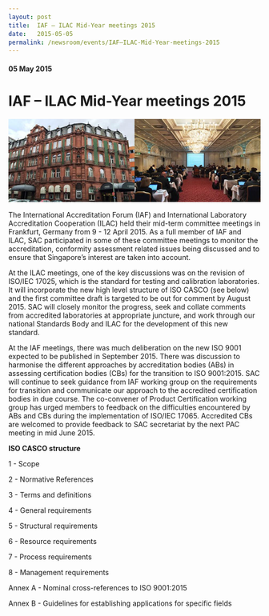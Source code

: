 ```yaml
---
layout: post
title:  IAF – ILAC Mid-Year meetings 2015
date:   2015-05-05
permalink: /newsroom/events/IAF–ILAC-Mid-Year-meetings-2015
---
```

#### 05 May 2015
# **IAF – ILAC Mid-Year meetings 2015**

![iaf-ilac-meeting](/images/IAF2.png)

The International Accreditation Forum (IAF) and International Laboratory Accreditation Cooperation (ILAC) held their mid-term committee meetings in Frankfurt, Germany from 9 - 12 April 2015.  As a full member of IAF and ILAC, SAC participated in some of these committee meetings to monitor the accreditation, conformity assessment related issues being discussed and to ensure that Singapore’s interest are taken into account.
 
At the ILAC meetings, one of the key discussions was on the revision of ISO/IEC 17025, which is the standard for testing and calibration laboratories. It will incorporate the new high level structure of ISO CASCO (see below) and the first committee draft is targeted to be out for comment by August 2015. SAC will closely monitor the progress, seek and collate comments from accredited laboratories at appropriate juncture, and work through our national Standards Body and ILAC for the development of this new standard.
 
At the IAF meetings, there was much deliberation on the new ISO 9001 expected to be published in September 2015.  There was discussion to harmonise the different approaches by accreditation bodies (ABs) in assessing certification bodies (CBs) for the transition to ISO 9001:2015. SAC will continue to seek guidance from IAF working group on the requirements for transition and communicate our approach to the accredited certification bodies in due course. The co-convener of Product Certification working group has urged members to feedback on the difficulties encountered by ABs and CBs during the implementation of ISO/IEC 17065. Accredited CBs are welcomed to provide feedback to SAC secretariat by the next PAC meeting in mid June 2015.
 
**ISO CASCO structure**

1 - Scope

2 - Normative References

3 - Terms and definitions

4 - General requirements

5 - Structural requirements

6 - Resource requirements

7 - Process requirements

8 - Management requirements

Annex A - Nominal cross-references to ISO 9001:2015

Annex B - Guidelines for establishing applications for specific fields
